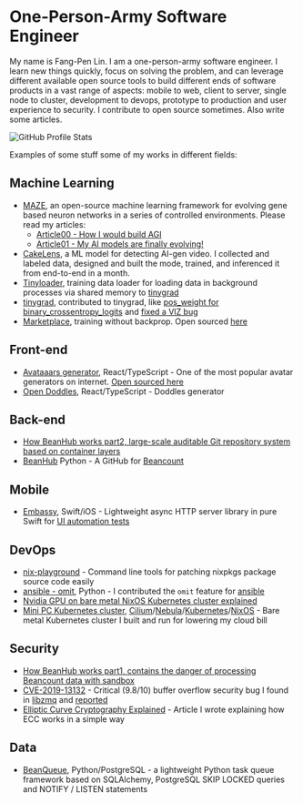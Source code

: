 # One-Person-Army Software Engineer

My name is Fang-Pen Lin. I am a one-person-army software engineer. I learn new things quickly, focus on solving the problem, and can leverage different available open source tools to build different ends of software products in a vast range of aspects: mobile to web, client to server, single node to cluster, development to devops, prototype to production and user experience to security. I contribute to open source sometimes. Also write some articles.

![GitHub Profile Stats](https://github-readme-stats.vercel.app/api?username=fangpenlin)

Examples of some stuff some of my works in different fields:

## Machine Learning
- [MAZE](https://github.com/LaunchPlatform/maze), an open-source machine learning framework for evolving gene based neuron networks in a series of controlled environments. Please read my articles:
  - [Article00 - How I would build AGI](https://fangpenlin.com/posts/2025/02/06/maze-how-i-would-build-agi/)
  - [Article01 - My AI models are finally evolving!](https://fangpenlin.com/posts/2025/02/18/maze-my-ai-models-are-finally-evolving/)
- [CakeLens](https://fangpenlin.com/posts/2025/06/03/i-built-ai-gen-video-detection-model-and-browser-extension-in-a-month/), a ML model for detecting AI-gen video. I collected and labeled data, designed and built the mode, trained, and inferenced it from end-to-end in a month.
- [Tinyloader](https://github.com/LaunchPlatform/tinyloader), training data loader for loading data in background processes via shared memory to [tinygrad](https://github.com/tinygrad/tinygrad/)
- [tinygrad](https://github.com/tinygrad/tinygrad/), contributed to tinygrad, like [pos_weight for binary_crossentropy_logits](https://github.com/tinygrad/tinygrad/pull/10855) and [fixed a VIZ bug](https://github.com/tinygrad/tinygrad/pull/10624)
- [Marketplace](https://fangpenlin.com/posts/2025/08/18/marketplace-my-first-attempt-at-training-without-backprop-on-gpu-efficiently/), training without backprop. Open sourced [here](https://github.com/LaunchPlatform/marketplace)

## Front-end

- [Avataaars generator](https://getavataaars.com/), React/TypeScript - One of the most popular avatar generators on internet. [Open sourced here](https://github.com/fangpenlin/avataaars-generator)
- [Open Doddles](https://generator.opendoodles.com/), React/TypeScript - Doddles generator
 
## Back-end

- [How BeanHub works part2, large-scale auditable Git repository system based on container layers](https://beanhub.io/blog/2024/06/26/how-beanhub-works-part2-layer-based-git-repos/)
- [BeanHub](https://beanhub.io) Python - A GitHub for [Beancount](https://beancount.github.io/)

## Mobile

- [Embassy](https://github.com/envoy/Embassy), Swift/iOS - Lightweight async HTTP server library in pure Swift for [UI automation tests](https://envoy.engineering/embedded-web-server-for-ios-ui-testing-8ff3cef513df)

## DevOps

- [nix-playground](https://github.com/LaunchPlatform/nix-playground) - Command line tools for patching nixpkgs package source code easily
- [ansible - omit](https://github.com/ansible/ansible/pull/8323), Python - I contributed the `omit` feature for [ansible](https://www.ansible.com)
- [Nvidia GPU on bare metal NixOS Kubernetes cluster explained](https://fangpenlin.com/posts/2025/03/01/nvidia-gpu-on-bare-metal-nixos-k8s-explained/)
- [Mini PC Kubernetes cluster](https://fangpenlin.com/posts/2024/01/14/high-speed-usb4-mesh-network/), [Cilium](https://cilium.io/)/[Nebula](https://github.com/slackhq/nebula)/[Kubernetes](https://kubernetes.io/)/[NixOS](https://nixos.org/) - Bare metal Kubernetes cluster I built and run for lowering my cloud bill

## Security

- [How BeanHub works part1, contains the danger of processing Beancount data with sandbox](https://beanhub.io/blog/2024/04/23/how-beanhub-works-part1-sandboxing/)
- [CVE-2019-13132](https://nvd.nist.gov/vuln/detail/CVE-2019-13132) - Critical (9.8/10) buffer overflow security bug I found in [libzmq](https://github.com/zeromq/libzmq) and [reported](https://github.com/zeromq/libzmq/issues/3558)
- [Elliptic Curve Cryptography Explained](https://fangpenlin.com/posts/2019/10/07/elliptic-curve-cryptography-explained/) - Article I wrote explaining how ECC works in a simple way

## Data

- [BeanQueue](https://github.com/LaunchPlatform/bq), Python/PostgreSQL - a lightweight Python task queue framework based on SQLAlchemy, PostgreSQL SKIP LOCKED queries and NOTIFY / LISTEN statements

